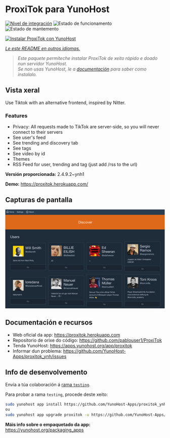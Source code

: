 <!--
NOTA: Este README foi creado automáticamente por <https://github.com/YunoHost/apps/tree/master/tools/readme_generator>
NON debe editarse manualmente.
-->

# ProxiTok para YunoHost

[![Nivel de integración](https://dash.yunohost.org/integration/proxitok.svg)](https://dash.yunohost.org/appci/app/proxitok) ![Estado de funcionamento](https://ci-apps.yunohost.org/ci/badges/proxitok.status.svg) ![Estado de mantemento](https://ci-apps.yunohost.org/ci/badges/proxitok.maintain.svg)

[![Instalar ProxiTok con YunoHost](https://install-app.yunohost.org/install-with-yunohost.svg)](https://install-app.yunohost.org/?app=proxitok)

*[Le este README en outros idiomas.](./ALL_README.md)*

> *Este paquete permíteche instalar ProxiTok de xeito rápido e doado nun servidor YunoHost.*  
> *Se non usas YunoHost, le a [documentación](https://yunohost.org/install) para saber como instalalo.*

## Vista xeral

Use Tiktok with an alternative frontend, inspired by Nitter.

### Features

- Privacy: All requests made to TikTok are server-side, so you will never connect to their servers
- See user's feed
- See trending and discovery tab
- See tags
- See video by id
- Themes
- RSS Feed for user, trending and tag (just add /rss to the url)


**Versión proporcionada:** 2.4.9.2~ynh1

**Demo:** <https://proxitok.herokuapp.com/>

## Capturas de pantalla

![Captura de pantalla de ProxiTok](./doc/screenshots/screenshot.png)

## Documentación e recursos

- Web oficial da app: <https://proxitok.herokuapp.com>
- Repositorio de orixe do código: <https://github.com/pablouser1/ProxiTok>
- Tenda YunoHost: <https://apps.yunohost.org/app/proxitok>
- Informar dun problema: <https://github.com/YunoHost-Apps/proxitok_ynh/issues>

## Info de desenvolvemento

Envía a túa colaboración á [rama `testing`](https://github.com/YunoHost-Apps/proxitok_ynh/tree/testing).

Para probar a rama `testing`, procede deste xeito:

```bash
sudo yunohost app install https://github.com/YunoHost-Apps/proxitok_ynh/tree/testing --debug
ou
sudo yunohost app upgrade proxitok -u https://github.com/YunoHost-Apps/proxitok_ynh/tree/testing --debug
```

**Máis info sobre o empaquetado da app:** <https://yunohost.org/packaging_apps>
